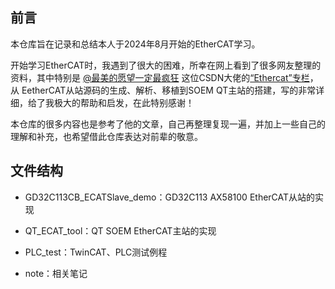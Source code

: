 ## 前言

本仓库旨在记录和总结本人于2024年8月开始的EtherCAT学习。

开始学习EtherCAT时，我遇到了很大的困难，所幸在网上看到了很多网友整理的资料，其中特别是 [@最美的愿望一定最疯狂](https://blog.csdn.net/g360250466?type=blog) 这位CSDN大佬的[“Ethercat”专栏](https://blog.csdn.net/g360250466/category_12241674.html?spm=1001.2014.3001.5482)，从 EetherCAT从站源码的生成、解析、移植到SOEM QT主站的搭建，写的非常详细，给了我极大的帮助和启发，在此特别感谢！

本仓库的很多内容也是参考了他的文章，自己再整理复现一遍，并加上一些自己的理解和补充，也希望借此仓库表达对前辈的敬意。

## 文件结构

- GD32C113CB_ECATSlave_demo：GD32C113 AX58100 EtherCAT从站的实现
- QT_ECAT_tool：QT SOEM EtherCAT主站的实现
- PLC_test：TwinCAT、PLC测试例程

- note：相关笔记

